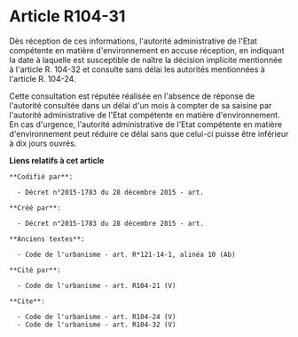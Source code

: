 # Article R104-31

Dès réception de ces informations, l'autorité administrative de l'Etat compétente en matière d'environnement en accuse
réception, en indiquant la date à laquelle est susceptible de naître la décision implicite mentionnée à l'article R. 104-32
et consulte sans délai les autorités mentionnées à l'article R. 104-24. 

Cette consultation est réputée réalisée en l'absence de réponse de l'autorité consultée dans un délai d'un mois à compter de
sa saisine par l'autorité administrative de l'Etat compétente en matière d'environnement. En cas d'urgence, l'autorité
administrative de l'Etat compétente en matière d'environnement peut réduire ce délai sans que celui-ci puisse être inférieur
à dix jours ouvrés.

**Liens relatifs à cet article**

	**Codifié par**:

	  - Décret n°2015-1783 du 28 décembre 2015 - art.

	**Créé par**:

	  - Décret n°2015-1783 du 28 décembre 2015 - art.

	**Anciens textes**:

	  - Code de l'urbanisme - art. R*121-14-1, alinéa 10 (Ab)

	**Cité par**:

	  - Code de l'urbanisme - art. R104-21 (V)

	**Cite**:

	  - Code de l'urbanisme - art. R104-24 (V)
	  - Code de l'urbanisme - art. R104-32 (V)
